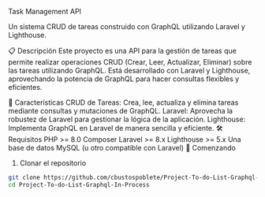 Task Management API

Un sistema CRUD de tareas construido con GraphQL utilizando Laravel y Lighthouse.

📋 Descripción
Este proyecto es una API para la gestión de tareas que permite realizar operaciones CRUD (Crear, Leer, Actualizar, Eliminar) sobre las tareas utilizando GraphQL. Está desarrollado con Laravel y Lighthouse, aprovechando la potencia de GraphQL para hacer consultas flexibles y eficientes.

🚀 Características
CRUD de Tareas: Crea, lee, actualiza y elimina tareas mediante consultas y mutaciones de GraphQL.
Laravel: Aprovecha la robustez de Laravel para gestionar la lógica de la aplicación.
Lighthouse: Implementa GraphQL en Laravel de manera sencilla y eficiente.
🛠️ Requisitos
PHP >= 8.0
Composer
Laravel >= 8.x
Lighthouse >= 5.x
Una base de datos MySQL (u otro compatible con Laravel)
🏁 Comenzando
1. Clonar el repositorio
```bash
git clone https://github.com/cbustospoblete/Project-To-do-List-Graphql-In-Process
cd Project-To-do-List-Graphql-In-Process
